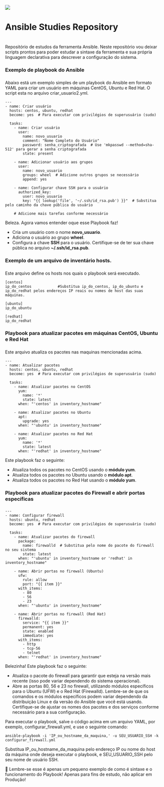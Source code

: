 ![](https://i0.wp.com/blog.knoldus.com/wp-content/uploads/2017/10/ansible_logo.png?fit=1800%2C514&ssl=1)
# Ansible Studies Repository<h1>
Repositório de estudos da ferramenta Ansible. Neste repositório vou deixar scripts prontos para poder estudar a sintaxe da ferramenta e sua própria linguagem declarativa para descrever a configuração do sistema.

### Exemplo de playbook do Ansible <h3>
Abaixo está um exemplo simples de um playbook do Ansible em formato YAML para criar um usuário em máquinas CentOS, Ubuntu e Red Hat. O script esta no arquivo criar_usuario2.yml.

~~~YML
---
- name: Criar usuário
  hosts: centos, ubuntu, redhat
  become: yes  # Para executar com privilégios de superusuário (sudo)

  tasks:
    - name: Criar usuário
      user:
        name: novo_usuario
        comment: "Nome Completo do Usuário"
        password: senha_criptografada  # Use 'mkpasswd --method=sha-512' para gerar a senha criptografada
        state: present

    - name: Adicionar usuário aos grupos
      user:
        name: novo_usuario
        groups: wheel  # Adicione outros grupos se necessário
        append: yes

    - name: Configurar chave SSH para o usuário
      authorized_key:
        user: novo_usuario
        key: "{{ lookup('file', '~/.ssh/id_rsa.pub') }}"  # Substitua pelo caminho da chave pública do usuário

    # Adicione mais tarefas conforme necessário
~~~~

Beleza. Agora vamos entender oque esse Playbook faz! 

* Cria um usuário com o nome **novo_usuario**.
* Adiciona o usuário ao grupo **wheel**.
* Configura a chave **SSH** para o usuário. Certifique-se de ter sua chave pública no arquivo **~/.ssh/id_rsa.pub**.

### Exemplo de um arquivo de inventário hosts.<h3>
Este arquivo define os hosts nos quais o playbook será executado.
~~~YML
[centos]
ip_do_centos            #Substitua ip_do_centos, ip_do_ubuntu e ip_do_redhat pelos endereços IP reais ou nomes de host das suas máquinas. 

[ubuntu]
ip_do_ubuntu

[redhat]
ip_do_redhat

~~~
### Playbook para atualizar pacotes em máquinas CentOS, Ubuntu e Red Hat  <h3>
Este arquivo atualiza os pacotes nas maquinas mencionadas acima.
~~~YML
---
- name: Atualizar pacotes
  hosts: centos, ubuntu, redhat
  become: yes  # Para executar com privilégios de superusuário (sudo)

  tasks:
    - name: Atualizar pacotes no CentOS
      yum:
        name: '*'
        state: latest
      when: "'centos' in inventory_hostname"

    - name: Atualizar pacotes no Ubuntu
      apt:
        upgrade: yes
      when: "'ubuntu' in inventory_hostname"

    - name: Atualizar pacotes no Red Hat
      yum:
        name: '*'
        state: latest
      when: "'redhat' in inventory_hostname"
~~~
Este playbook faz o seguinte:
* Atualiza todos os pacotes no CentOS usando o **módulo yum**.
* Atualiza todos os pacotes no Ubuntu usando o **módulo apt**.
*  Atualiza todos os pacotes no Red Hat usando o **módulo yum**.
### Playbook para atualizar pacotes do Firewall e abrir portas específicas <h3>
~~~YML
---
- name: Configurar firewall
  hosts: ubuntu, redhat
  become: yes  # Para executar com privilégios de superusuário (sudo)

  tasks:
    - name: Atualizar pacotes do firewall
      package:
        name: firewalld  # Substitua pelo nome do pacote do firewall no seu sistema
        state: latest
      when: "'ubuntu' in inventory_hostname or 'redhat' in inventory_hostname"

    - name: Abrir portas no firewall (Ubuntu)
      ufw:
        rule: allow
        port: "{{ item }}"
      with_items:
        - 80
        - 56
        - 23
      when: "'ubuntu' in inventory_hostname"

    - name: Abrir portas no firewall (Red Hat)
      firewalld:
        service: "{{ item }}"
        permanent: yes
        state: enabled
        immediate: yes
      with_items:
        - http
        - tcp-56
        - telnet
      when: "'redhat' in inventory_hostname"
~~~
Belezinha! Este playbook faz o seguinte:
* Atualiza o pacote do firewall para garantir que esteja na versão mais recente (isso pode variar dependendo do sistema operacional).
* Abre as portas 80, 56 e 23 no firewall, utilizando módulos específicos para o Ubuntu (UFW) e o Red Hat (Firewalld).
Lembre-se de que os comandos e os módulos específicos podem variar dependendo da distribuição Linux e da versão do Ansible que você está usando. Certifique-se de ajustar os nomes dos pacotes e dos serviços conforme necessário para a sua configuração.

Para executar o playbook, salve o código acima em um arquivo YAML, por exemplo, configurar_firewall.yml, e use o seguinte comando:
~~~shell
ansible-playbook -i 'IP_ou_hostname_da_maquina,' -u SEU_USUARIO_SSH -k configurar_firewall.yml
~~~
Substitua IP_ou_hostname_da_maquina pelo endereço IP ou nome do host da máquina onde deseja executar o playbook, e SEU_USUARIO_SSH pelo seu nome de usuário SSH.

💾 Lembre-se esse é apenas um pequeno exemplo de como é sintaxe e o funcionamento do Playbook! Apenas para fins de estudo, não aplicar em Produção!
